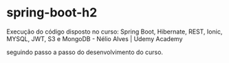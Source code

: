 # spring-boot-h2

Execução do código disposto no curso: Spring Boot, Hibernate, REST, Ionic, MYSQL, JWT, S3 e MongoDB - Nélio Alves | Udemy Academy

seguindo passo a passo do desenvolvimento do curso.

